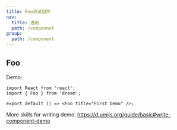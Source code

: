 ```yaml
---
title: Foo测试组件
nav:
  title: 通用
  path: /componnet
group:
  path: /component
---
```



## Foo


Demo:

```tsx
import React from 'react';
import { Foo } from 'dream';

export default () => <Foo title="First Demo" />;
```

More skills for writing demo: https://d.umijs.org/guide/basic#write-component-demo
